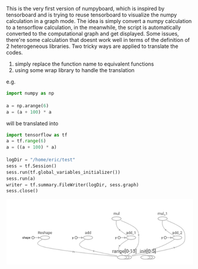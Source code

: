 This is the very first version of numpyboard, which is inspired by tensorboard and is trying to reuse tensorboard to visualize the numpy calculation in a graph mode.
The idea is simply convert a numpy calculation to a tensorflow calculation, in the meanwhile, the script is automatically converted to the computational graph and get displayed.
Some issues, there're some calculation that doesnt work well in terms of the definition of 2 heterogeneous libraries. Two tricky ways are applied to translate the codes.
1. simply replace the function name to equivalent functions
2. using some wrap library to handle the translation

e.g.
```python
import numpy as np

a = np.arange(6)
a = (a + 100) * a
```

will be translated into
```python
import tensorflow as tf
a = tf.range(6)
a = ((a + 100) * a)

logDir = "/home/eric/test"
sess = tf.Session()
sess.run(tf.global_variables_initializer())
sess.run(a)
writer = tf.summary.FileWriter(logDir, sess.graph)
sess.close()
```

![tb-result](img/tb-result.png?raw=true)